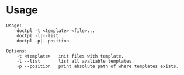 # Usage
	Usage:
	    doctpl -t <template> <file>...
	    doctpl -l|--list
	    doctpl -p|--position
	
	Options:
	    -t <template>   init files with template.
	    -l --list       list all avaliable templates.
	    -p --position   print absolute path of where templates exists.
